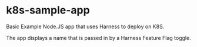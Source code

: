# k8s-sample-app

Basic Example Node.JS app that uses Harness to deploy on K8S.

The app displays a name that is passed in by a Harness Feature Flag toggle.
